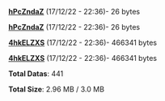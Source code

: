 [**hPcZndaZ**](/data/hPcZndaZ.txt) (17/12/22 - 22:36)- 26 bytes

[**hPcZndaZ**](/data/hPcZndaZ.txt) (17/12/22 - 22:36)- 26 bytes

[**4hkELZXS**](/data/4hkELZXS.txt) (17/12/22 - 22:36)- 466341 bytes

[**4hkELZXS**](/data/4hkELZXS.txt) (17/12/22 - 22:36)- 466341 bytes

**Total Datas**: 441

**Total Size**: 2.96 MB / 3.0 MB